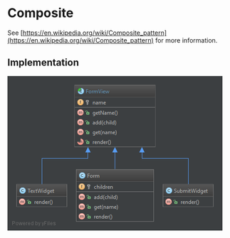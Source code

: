 Composite
=========

See [https://en.wikipedia.org/wiki/Composite_pattern](https://en.wikipedia.org/wiki/Composite_pattern) for more information.

## Implementation

![Composite UML](doc/Composite.png)
